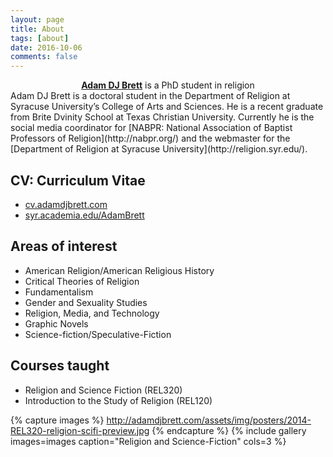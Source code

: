 ```yaml
---
layout: page
title: About
tags: [about]
date: 2016-10-06
comments: false
---
```

    
<center><a href="http://adamdjbrett.com"><b>Adam DJ Brett</b></a> is a PhD student in religion</center>
Adam DJ Brett is a doctoral student in the Department of Religion at Syracuse University’s College of Arts and Sciences. 
He is a recent graduate from Brite Dvinity School at Texas Christian University. 
Currently he is the social media coordinator for [NABPR: National Association of Baptist Professors of Religion](http://nabpr.org/) and the webmaster for the [Department of Religion at Syracuse University](http://religion.syr.edu/). 

## CV: Curriculum Vitae
* [cv.adamdjbrett.com](http://cv.adamdjbrett.com/)
* [syr.academia.edu/AdamBrett](https://syr.academia.edu/AdamBrett/)

## Areas of interest
* American Religion/American Religious History
* Critical Theories of Religion
* Fundamentalism
* Gender and Sexuality Studies
* Religion, Media, and Technology
* Graphic Novels
* Science-fiction/Speculative-Fiction

## Courses taught
* Religion and Science Fiction (REL320)
* Introduction to the Study of Religion (REL120)

{% capture images %}
http://adamdjbrett.com/assets/img/posters/2014-REL320-religion-scifi-preview.jpg
{% endcapture %}
{% include gallery images=images caption="Religion and Science-Fiction" cols=3 %}


